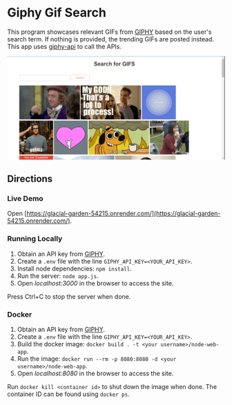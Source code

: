# Giphy Gif Search

This program showcases relevant GIFs from [GIPHY](https://developers.giphy.com/docs/sdk/) based on the user's search term. If nothing is provided, the trending GIFs are posted instead. This app uses [giphy-api](https://github.com/austinkelleher/giphy-api) to call the APIs.

![Trending GIFs](recording.gif)

## Directions

### Live Demo

Open [https://glacial-garden-54215.onrender.com/](https://glacial-garden-54215.onrender.com/).

### Running Locally

1. Obtain an API key from [GIPHY](https://developers.giphy.com/).
2. Create a `.env` file with the line `GIPHY_API_KEY=<YOUR_API_KEY>`.
3. Install node dependencies: `npm install`.
4. Run the server: `node app.js`.
5. Open _localhost:3000_ in the browser to access the site.

Press Ctrl+C to stop the server when done.

### Docker

1. Obtain an API key from [GIPHY](https://developers.giphy.com/).
2. Create a `.env` file with the line `GIPHY_API_KEY=<YOUR_API_KEY>`.
3. Build the docker image: `docker build . -t <your username>/node-web-app`.
4. Run the image: `docker run --rm -p 8080:8080 -d <your username>/node-web-app`.
5. Open _localhost:8080_ in the browser to access the site.

Run `docker kill <container id>` to shut down the image when done. The container ID can be found using `docker ps`.
